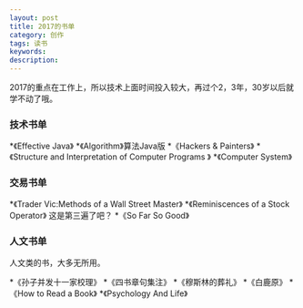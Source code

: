 ```yaml
---
layout: post
title: 2017的书单
category: 创作
tags: 读书
keywords: 
description: 
---
```

	  
2017的重点在工作上，所以技术上面时间投入较大，再过个2，3年，30岁以后就学不动了哦。

### 技术书单 ###

*《Effective Java》
*《Algorithm》算法Java版
*《Hackers & Painters》
*《Structure and Interpretation of Computer Programs 》
*《Computer System》

### 交易书单 ###

*《Trader Vic:Methods of a Wall Street Master》
*《Reminiscences of a Stock Operator》 这是第三遍了吧？
*《So Far So Good》

### 人文书单 ###

人文类的书，大多无所用。

*《孙子并发十一家校理》
*《四书章句集注》
*《穆斯林的葬礼》
*《白鹿原》
*《How to Read a Book》
*《Psychology And Life》
